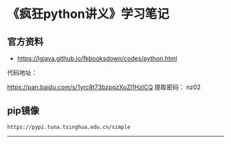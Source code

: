 # 《疯狂python讲义》学习笔记


## 官方资料


* <https://lgjava.github.io/fkbooksdown/codes/python.html>

代码地址：

<https://pan.baidu.com/s/1yrc8t73bzpqzXoZl1HzICQ> 提取密码： nz02


## pip镜像

```
https://pypi.tuna.tsinghua.edu.cn/simple
```










---
